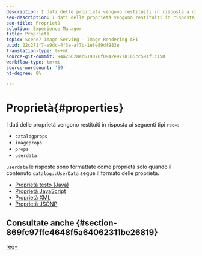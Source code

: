 ```yaml
---
description: I dati delle proprietà vengono restituiti in risposta a diversi tipi req=.
seo-description: I dati delle proprietà vengono restituiti in risposta a diversi tipi req=.
seo-title: Proprietà
solution: Experience Manager
title: Proprietà
topic: Scene7 Image Serving - Image Rendering API
uuid: 22c271f7-e9dc-4f3e-af7b-1efe89df983e
translation-type: tm+mt
source-git-commit: 94a26628ec619076f0942e9278165cc591f1c150
workflow-type: tm+mt
source-wordcount: '59'
ht-degree: 8%

---
```



# Proprietà{#properties}

I dati delle proprietà vengono restituiti in risposta ai seguenti tipi `req=`:

* `catalogprops`
* `imageprops`
* `props`
* `userdata`

`userdata` le risposte sono formattate come proprietà solo quando il contenuto  `catalog::UserData` segue il formato delle proprietà.

* [Proprietà testo (Java)](r-text-java-properties.md)
* [Proprietà JavaScript](r-javascript-properties.md)
* [Proprietà XML](r-xml-properties.md)
* [Proprietà JSONP](r-json-properties.md)


## Consultate anche {#section-869fc97ffc4648f5a64062311be26819}

[req=](../../../../../../is-api/http-ref/image-serving-api-ref/c-http-protocol-reference/c-command-reference/r-req/r-req.md#reference-907cdb4a97034db7ad94695f25552e76)
